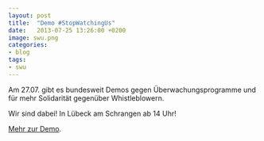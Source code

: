 ```yaml
---
layout: post
title:  "Demo #StopWatchingUs"
date:   2013-07-25 13:26:00 +0200
image: swu.png
categories:
- blog
tags:
- swu
---
```

Am 27.07. gibt es bundesweit Demos gegen Überwachungsprogramme und für mehr Solidarität gegenüber Whistleblowern.

Wir sind dabei! In Lübeck am Schrangen ab 14 Uhr!

[Mehr zur Demo](https://chaotikum.org/projekte:demonstration).
